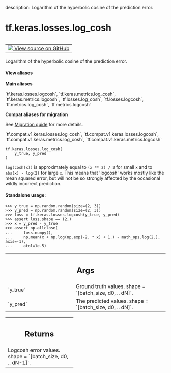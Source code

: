 description: Logarithm of the hyperbolic cosine of the prediction error.

<div itemscope itemtype="http://developers.google.com/ReferenceObject">
<meta itemprop="name" content="tf.keras.losses.log_cosh" />
<meta itemprop="path" content="Stable" />
</div>

# tf.keras.losses.log_cosh

<!-- Insert buttons and diff -->

<table class="tfo-notebook-buttons tfo-api nocontent" align="left">
<td>
  <a target="_blank" href="https://github.com/keras-team/keras/tree/v2.7.0/keras/losses.py#L1580-L1617">
    <img src="https://www.tensorflow.org/images/GitHub-Mark-32px.png" />
    View source on GitHub
  </a>
</td>
</table>



Logarithm of the hyperbolic cosine of the prediction error.

<section class="expandable">
  <h4 class="showalways">View aliases</h4>
  <p>
<b>Main aliases</b>
<p>`tf.keras.losses.logcosh`, `tf.keras.metrics.log_cosh`, `tf.keras.metrics.logcosh`, `tf.losses.log_cosh`, `tf.losses.logcosh`, `tf.metrics.log_cosh`, `tf.metrics.logcosh`</p>

<b>Compat aliases for migration</b>
<p>See
<a href="https://www.tensorflow.org/guide/migrate">Migration guide</a> for
more details.</p>
<p>`tf.compat.v1.keras.losses.log_cosh`, `tf.compat.v1.keras.losses.logcosh`, `tf.compat.v1.keras.metrics.log_cosh`, `tf.compat.v1.keras.metrics.logcosh`</p>
</p>
</section>

<pre class="devsite-click-to-copy prettyprint lang-py tfo-signature-link">
<code>tf.keras.losses.log_cosh(
    y_true, y_pred
)
</code></pre>



<!-- Placeholder for "Used in" -->

`log(cosh(x))` is approximately equal to `(x ** 2) / 2` for small `x` and
to `abs(x) - log(2)` for large `x`. This means that 'logcosh' works mostly
like the mean squared error, but will not be so strongly affected by the
occasional wildly incorrect prediction.

#### Standalone usage:



```
>>> y_true = np.random.random(size=(2, 3))
>>> y_pred = np.random.random(size=(2, 3))
>>> loss = tf.keras.losses.logcosh(y_true, y_pred)
>>> assert loss.shape == (2,)
>>> x = y_pred - y_true
>>> assert np.allclose(
...     loss.numpy(),
...     np.mean(x + np.log(np.exp(-2. * x) + 1.) - math_ops.log(2.), axis=-1),
...     atol=1e-5)
```

<!-- Tabular view -->
 <table class="responsive fixed orange">
<colgroup><col width="214px"><col></colgroup>
<tr><th colspan="2"><h2 class="add-link">Args</h2></th></tr>

<tr>
<td>
`y_true`
</td>
<td>
Ground truth values. shape = `[batch_size, d0, .. dN]`.
</td>
</tr><tr>
<td>
`y_pred`
</td>
<td>
The predicted values. shape = `[batch_size, d0, .. dN]`.
</td>
</tr>
</table>



<!-- Tabular view -->
 <table class="responsive fixed orange">
<colgroup><col width="214px"><col></colgroup>
<tr><th colspan="2"><h2 class="add-link">Returns</h2></th></tr>
<tr class="alt">
<td colspan="2">
Logcosh error values. shape = `[batch_size, d0, .. dN-1]`.
</td>
</tr>

</table>

